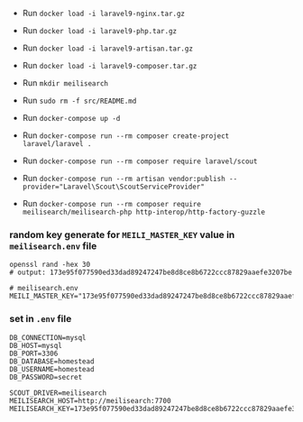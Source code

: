 - Run `docker load -i laravel9-nginx.tar.gz`
- Run `docker load -i laravel9-php.tar.gz`
- Run `docker load -i laravel9-artisan.tar.gz`
- Run `docker load -i laravel9-composer.tar.gz`


- Run `mkdir meilisearch`
- Run `sudo rm -f src/README.md`
- Run `docker-compose up -d`
- Run `docker-compose run --rm composer create-project laravel/laravel .`
- Run `docker-compose run --rm composer require laravel/scout`
- Run `docker-compose run --rm artisan vendor:publish --provider="Laravel\Scout\ScoutServiceProvider"`
- Run `docker-compose run --rm composer require meilisearch/meilisearch-php http-interop/http-factory-guzzle`

### random key generate for `MEILI_MASTER_KEY` value in `meilisearch.env` file
```
openssl rand -hex 30
# output: 173e95f077590ed33dad89247247be8d8ce8b6722ccc87829aaefe3207be

# meilisearch.env
MEILI_MASTER_KEY="173e95f077590ed33dad89247247be8d8ce8b6722ccc87829aaefe3207be"
```
### set in `.env` file
```
DB_CONNECTION=mysql
DB_HOST=mysql
DB_PORT=3306
DB_DATABASE=homestead
DB_USERNAME=homestead
DB_PASSWORD=secret

SCOUT_DRIVER=meilisearch
MEILISEARCH_HOST=http://meilisearch:7700
MEILISEARCH_KEY=173e95f077590ed33dad89247247be8d8ce8b6722ccc87829aaefe3207be
```